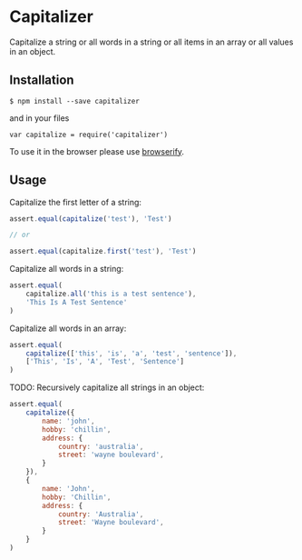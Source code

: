 # Capitalizer

Capitalize a string or all words in a string or all items in an array or all values in an object.


## Installation

```
$ npm install --save capitalizer
```

and in your files

```
var capitalize = require('capitalizer')
```

To use it in the browser please use [browserify](http://browserify.org).


## Usage

Capitalize the first letter of a string:

```js
assert.equal(capitalize('test'), 'Test')

// or

assert.equal(capitalize.first('test'), 'Test')

```


Capitalize all words in a string:

```js
assert.equal(
	capitalize.all('this is a test sentence'),
	'This Is A Test Sentence'
)
```


Capitalize all words in an array:

```js
assert.equal(
	capitalize(['this', 'is', 'a', 'test', 'sentence']),
	['This', 'Is', 'A', 'Test', 'Sentence']
)
```


TODO: Recursively capitalize all strings in an object:

```js
assert.equal(
	capitalize({
		name: 'john',
		hobby: 'chillin',
		address: {
			country: 'australia',
			street: 'wayne boulevard',
		}
	}),
	{
        name: 'John',
        hobby: 'Chillin',
        address: {
            country: 'Australia',
            street: 'Wayne boulevard',
        }
    }
)
```
